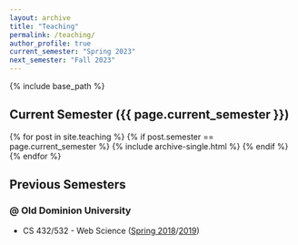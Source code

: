 ```yaml
---
layout: archive
title: "Teaching"
permalink: /teaching/
author_profile: true
current_semester: "Spring 2023"
next_semester: "Fall 2023"
---
```

{% include base_path %}

<!--
## Next Semester ({{ page.next_semester }})

{% for post in site.teaching %}
  {% if post.semester == page.next_semester %}
    {% include archive-single.html %}
  {% endif %}
{% endfor %}
-->

## Current Semester ({{ page.current_semester }})

{% for post in site.teaching %}
  {% if post.semester == page.current_semester %}
    {% include archive-single.html %}
  {% endif %}
{% endfor %}

## Previous Semesters

### @ Old Dominion University

* CS 432/532 - Web Science ([Spring 2018](/teaching/2018-spring-cs-432-532)/[2019](/teaching/2019-spring-cs-432-532))
